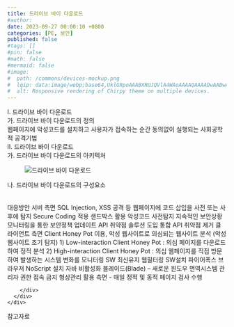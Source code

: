 ```yaml
---
title: 드라이브 바이 다운로드
#author: 
date: 2023-09-27 00:00:10 +0800
categories: [PE, 보안]
published: false
#tags: []
#pin: false
#math: false
#mermaid: false
#image:
#  path: /commons/devices-mockup.png
#  lqip: data:image/webp;base64,UklGRpoAAABXRUJQVlA4WAoAAAAQAAAADwAABwAAQUxQSDIAAAARL0AmbZurmr57yyIiqE8oiG0bejIYEQTgqiDA9vqnsUSI6H+oAERp2HZ65qP/VIAWAFZQOCBCAAAA8AEAnQEqEAAIAAVAfCWkAALp8sF8rgRgAP7o9FDvMCkMde9PK7euH5M1m6VWoDXf2FkP3BqV0ZYbO6NA/VFIAAAA
#  alt: Responsive rendering of Chirpy theme on multiple devices.
---
```


<div class="post-wrap">
  <div class="para">
    <div class="para-title">
      I. 드라이브 바이 다운로드
    </div>
    <div class="para-cntnt">
      <div class="para">
        <div class="para-title">
          가. 드라이브 바이 다운로드의 정의
        </div>
        <div class="para-cntnt">
            웹페이지에 악성코드를 설치하고 사용자가 접속하는 순간 동의없이 실행되는 사회공학적 공격기법
        </div>
      </div>
    </div>
  </div>
  
  <div class="para">
    <div class="para-title">
      II. 드라이브 바이 다운로드
    </div>
    <div class="para-cntnt">
      <div class="para">
        <div class="para-title">
          가. 드라이브 바이 다운로드의 아키텍처
        </div>
        <div class="para-cntnt">
          <figure class="post-figure">
            <img src="/assets/img/posts/드라이브-바이-다운로드.png" alt="드라이브 바이 다운로드">
<!--            <figcaption>Source: Unveiling the Metaverse: Exploring Emerging Trends, Multifaceted Perspectives, and Future Challenges</figcaption>-->
          </figure>
        </div>
      </div>
      <div class="para">
        <div class="para-title">
          나. 드라이브 바이 다운로드의 구성요소
        </div>
        <div class="para-cntnt">
          <table class="post-table">
          </table>
          대응방안
  서버 측면 
    SQL Injection, XSS 공격 등 웹페이지에 코드 삽입을 사전 또는 사후에 탐지 
    Secure Coding 적용 
    샌드박스 활용 악성코드 사전탐지 
    지속적인 보안상황 모니터링을 통한 보안정책 업데이트 
    API 취약점 솔루션 도입 통합 API 취약점 제거 
  클라이언트 측면 
    Client Honey Pot 이용, 악성 웹사이트로 의심되는 웹사이트 분석 (악성 웹사이트 조기 탐지)
    1) Low-interaction Client Honey Pot : 의심 페이지를 다운로드 하여 정적 분석 
    2) High-interaction Client Honey Pot : 의심 웹페이지를 직접 방문하여 발생하는 시스템 변화를 모니터링 
    SW 최신유지 
    웹필터링 SW설치 
    파이어폭스 브라우저 NoScript 설치 
    자바 비활성화 
    블레이드(Blade) – 새로운 윈도우 면역시스템 
    관리자 권한 접속 금지 
    형상관리 활용 측면 - 매일 정적 및 동적 페이지 검사 수행 

        </div>
      </div>
    </div>
  </div>

  <div class="refr-wrap">
    <div class="refr-title">
        참고자료
    </div>
    <ol class="refr-list">
    <!--    <li>(나현식, 최대선) <a target="_blank" href="https://scienceon.kisti.re.kr/commons/util/originalView.do?cn=JAKO202225948430499&oCn=JAKO202225948430499&dbt=JAKO&journal=NJOU00291864">메타버스 보안 위협 요소 및 대응 방안 검토</a></li>-->
    <!--    <li>(M. Uddin, S. Manickam, H. Ullah, M. Obaidat and A. Dandoush) <a target="_blank" href="https://ieeexplore.ieee.org/abstract/document/10138386">Unveiling the Metaverse: Exploring Emerging Trends, Multifaceted Perspectives, and Future Challenges</a></li>-->
    </ol>
  </div>
</div>
